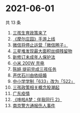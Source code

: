 # 2021-06-01

共 13 条

<!-- BEGIN -->
<!-- 最后更新时间 Tue Jun 01 2021 13:13:56 GMT+0800 (China Standard Time) -->

1. [三孩生育政策来了](https://www.zhihu.com/search?q=三孩政策)
2. [《摩尔庄园》手游上线](https://www.zhihu.com/search?q=摩尔庄园)
3. [微信将停止运营「微信圈子」](https://www.zhihu.com/search?q=微信圈子)
4. [三星堆发现最大面积丝绸残留物](https://www.zhihu.com/search?q=三星堆)
5. [新修订未成年人保护法](https://www.zhihu.com/search?q=未成年人保护法)
6. [小米 200W 充电](https://www.zhihu.com/search?q=小米电池)
7. [陈婷 提前完成三孩任务](https://www.zhihu.com/search?q=张艺谋太太)
8. [声优石川由依结婚](https://www.zhihu.com/search?q=日本声优)
9. [中小学学制「633」改为「522」](https://www.zhihu.com/search?q=中小学)
10. [三孩政策相关概念股潮起](https://www.zhihu.com/search?q=三孩股票)
11. [广东疫情](https://www.zhihu.com/search?q=广东疫情)
12. [《哆啦A梦：伴我同行 2》](https://www.zhihu.com/search?q=哆啦A梦：伴我同行2)
13. [南京警方通报伤人事件](https://www.zhihu.com/search?q=南京新街口)

<!-- END -->
